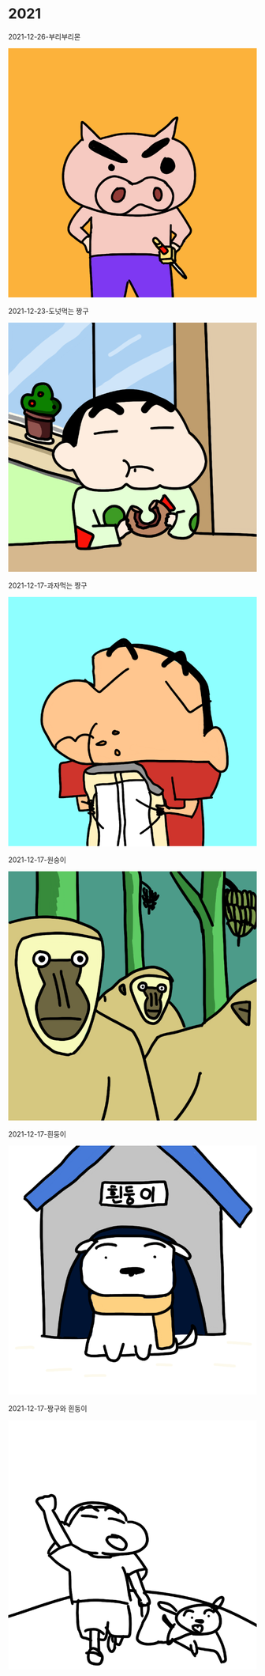 # 2021

2021-12-26-부리부리몬

![2021-12-26-부리부리몬](../image/2021-12-26-부리부리몬.png)

2021-12-23-도넛먹는 짱구

![2021-12-23-도넛먹는 짱구](../image/2021-12-23-도넛먹는%20짱구.png)

2021-12-17-과자먹는 짱구

![2021-12-17](../image/2021-12-17-과자먹는%20짱구.png)

2021-12-17-원숭이

![2021-12-17](../image/2021-12-17-원숭이.png)

2021-12-17-흰둥이

![2021-12-17](../image/2021-12-17-흰둥이.png)

2021-12-17-짱구와 흰둥이

![2021-12-17](../image/2021-12-17-짱구와%20흰둥이.png)
